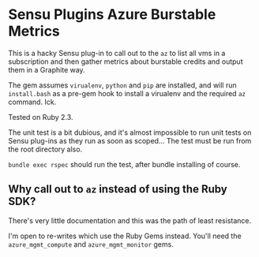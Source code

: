 Sensu Plugins Azure Burstable Metrics
=====================================

This is a hacky Sensu plug-in to call out to the `az` to list all vms in a
subscription and then gather metrics about burstable credits and output them in
a Graphite way.

The gem assumes `virualenv`, `python` and `pip` are installed, and will run
`install.bash` as a pre-gem hook to install a virualenv and the required `az`
command. Ick.

Tested on Ruby 2.3.

The unit test is a bit dubious, and it's almost impossible to run unit tests on
Sensu plug-ins as they run as soon as scoped...
The test must be run from the root directory also.

`bundle exec rspec` should run the test, after bundle installing of course.

Why call out to `az` instead of using the Ruby SDK?
---------------------------------------------------
There's very little documentation and this was the path of least resistance.

I'm open to re-writes which use the Ruby Gems instead. You'll need the
`azure_mgmt_compute` and `azure_mgmt_monitor` gems.
